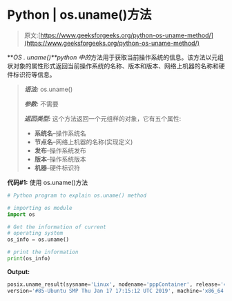 # Python | os.uname()方法

> 原文:[https://www.geeksforgeeks.org/python-os-uname-method/](https://www.geeksforgeeks.org/python-os-uname-method/)

***OS . uname()**python 中的*方法用于获取当前操作系统的信息。该方法以元组状对象的属性形式返回当前操作系统的名称、版本和版本、网络上机器的名称和硬件标识符等信息。

> ***语法:*** os.uname()
> 
> ***参数:*** 不需要
> 
> ***返回类型:*** 这个方法返回一个元组样的对象，它有五个属性:
> 
> *   **系统名**–操作系统名
> *   **节点名**–网络上机器的名称(实现定义)
> *   **发布**–操作系统发布
> *   **版本**–操作系统版本
> *   **机器**–硬件标识符

**代码#1:** 使用 os.uname()方法

```py
# Python program to explain os.uname() method 

# importing os module 
import os

# Get the information of current
# operating system
os_info = os.uname()

# print the information
print(os_info) 
```

**Output:**

```py
posix.uname_result(sysname='Linux', nodename='pppContainer', release='4.4.0-1075-aws', 
version='#85-Ubuntu SMP Thu Jan 17 17:15:12 UTC 2019', machine='x86_64')

```